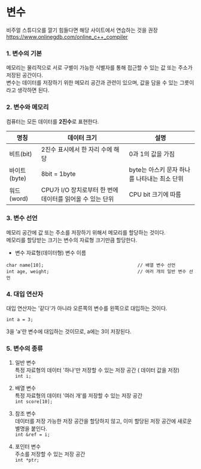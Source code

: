 # 변수  

비주얼 스튜디오를 깔기 힘들다면 해당 사이트에서 연습하는 것을 권장  
https://www.onlinegdb.com/online_c++_compiler   

### 1. 변수의 기본  
메모리는 물리적으로 서로 구별이 가능한 식별자를 통해 접근할 수 있는 값 또는 주소가 저장된 공간이다.  
변수는 데이터를 저장하기 위한 메모리 공간과 관련이 있으며, 값을 담을 수 있는 그릇이라고 생각하면 된다.

### 2. 변수와 메모리  
컴퓨터는 모든 데이터를 **2진수**로 표현한다.  

|명칭|데이터 크기|설명|
|------|---|---|
|비트(bit)|2진수 표시에서 한 자리 수에 해당|0과 1의 값을 가짐|
|바이트(byte)|8bit = 1byte|byte는 아스키 문자 하나를 나타내는 최소 단위|
|워드(word)|CPU가 I/O 장치로부터 한 번에 데이터를 읽어올 수 있는 단위|CPU bit 크기에 따름|


### 3. 변수 선언  
메모리 공간에 값 또는 주소를 저장하기 위해서 메모리를 할당하는 것이다.  
메모리를 할당받는 크기는 변수의 자료형 크기만큼 할당한다.

- 변수 자료형(데이터형) 변수 이름
``` 
char name[10];                                   // 배열 변수 선언
int age, weight;                                 // 여러 개의 일반 변수 선언
```

### 4. 대입 연산자
대입 연산자는 '같다'가 아니라 오른쪽의 변수를 왼쪽으로 대입하는 것이다.
```
int a = 3;                             
```
3을 'a'란 변수에 대입하는 것이므로, a에는 3이 저장된다.  

### 5. 변수의 종류
1. 일반 변수  
특정 자료형의 데이터 '하나'만 저장할 수 있는 저장 공간 ( 데이터 값을 저장)  
``` int i; ```  

2. 배열 변수  
특정 자료형의 데이터 '여러 개'를 저장할 수 있는 저장 공간  
``` int score[10]; ```  

3. 참조 변수  
데이터를 저장 가능한 저장 공간을 할당하지 않고, 이미 할당된 저장 공간에 새로운 별명을 붙인다.  
``` int &ref = i; ```  

4. 포인터 변수  
주소를 저장할 수 있는 저장 공간  
``` int *ptr; ```

